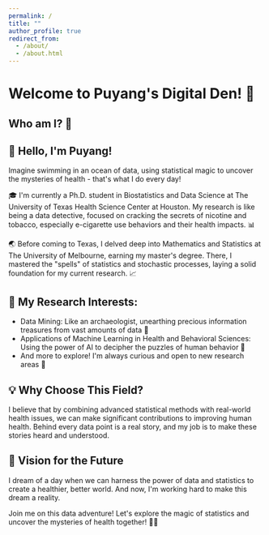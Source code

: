 ```yaml
---
permalink: /
title: ""
author_profile: true
redirect_from: 
  - /about/
  - /about.html
---
```


# Welcome to Puyang's Digital Den! 🚀

## Who am I? 🤔

## 👋 Hello, I'm Puyang!

Imagine swimming in an ocean of data, using statistical magic to uncover the mysteries of health - that's what I do every day!

🎓 I'm currently a Ph.D. student in Biostatistics and Data Science at The University of Texas Health Science Center at Houston. My research is like being a data detective, focused on cracking the secrets of nicotine and tobacco, especially e-cigarette use behaviors and their health impacts. 📊

🌏 Before coming to Texas, I delved deep into Mathematics and Statistics at The University of Melbourne, earning my master's degree. There, I mastered the "spells" of statistics and stochastic processes, laying a solid foundation for my current research. 📈

## 🔬 My Research Interests:

- Data Mining: Like an archaeologist, unearthing precious information treasures from vast amounts of data 💎
- Applications of Machine Learning in Health and Behavioral Sciences: Using the power of AI to decipher the puzzles of human behavior 🧠
- And more to explore! I'm always curious and open to new research areas 🚀

## 💡 Why Choose This Field?

I believe that by combining advanced statistical methods with real-world health issues, we can make significant contributions to improving human health. Behind every data point is a real story, and my job is to make these stories heard and understood.

## 🌈 Vision for the Future

I dream of a day when we can harness the power of data and statistics to create a healthier, better world. And now, I'm working hard to make this dream a reality.

Join me on this data adventure! Let's explore the magic of statistics and uncover the mysteries of health together! 🚀✨


<!-- 添加地图容器 -->
<div id="map-container">
    <script type='text/javascript' id='clustrmaps' src='//cdn.clustrmaps.com/map_v2.js?cl=0e1633&w=260&t=n&d=clIdEPFSxTObYL5YCT6KPfejmqi13_-8ETks5Uwv8eQ&co=0b4975&cmo=3acc3a&cmn=ff5353&ct=cdd4d9'></script>
</div>
